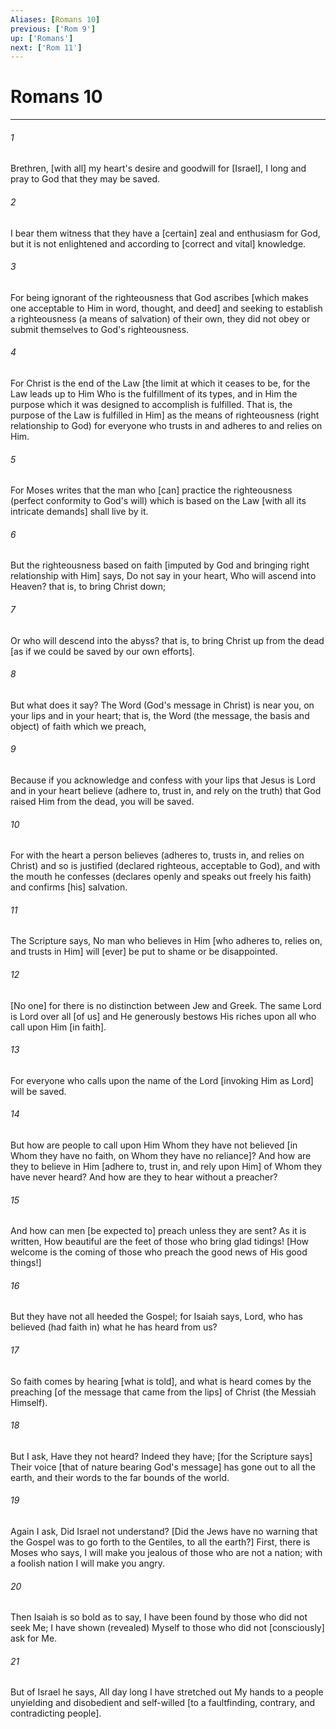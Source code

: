 ```yaml
---
Aliases: [Romans 10]
previous: ['Rom 9']
up: ['Romans']
next: ['Rom 11']
---
```

# Romans 10

***














###### 1 






Brethren, [with all] my heart's desire and goodwill for [Israel], I long and pray to God that they may be saved. 













###### 2 






I bear them witness that they have a [certain] zeal and enthusiasm for God, but it is not enlightened and according to [correct and vital] knowledge. 













###### 3 






For being ignorant of the righteousness that God ascribes [which makes one acceptable to Him in word, thought, and deed] and seeking to establish a righteousness (a means of salvation) of their own, they did not obey or submit themselves to God's righteousness. 













###### 4 






For Christ is the end of the Law [the limit at which it ceases to be, for the Law leads up to Him Who is the fulfillment of its types, and in Him the purpose which it was designed to accomplish is fulfilled. That is, the purpose of the Law is fulfilled in Him] as the means of righteousness (right relationship to God) for everyone who trusts in and adheres to and relies on Him. 













###### 5 






For Moses writes that the man who [can] practice the righteousness (perfect conformity to God's will) which is based on the Law [with all its intricate demands] shall live by it. 













###### 6 






But the righteousness based on faith [imputed by God and bringing right relationship with Him] says, Do not say in your heart, Who will ascend into Heaven? that is, to bring Christ down; 













###### 7 






Or who will descend into the abyss? that is, to bring Christ up from the dead [as if we could be saved by our own efforts]. 













###### 8 






But what does it say? The Word (God's message in Christ) is near you, on your lips and in your heart; that is, the Word (the message, the basis and object) of faith which we preach, 













###### 9 






Because if you acknowledge and confess with your lips that Jesus is Lord and in your heart believe (adhere to, trust in, and rely on the truth) that God raised Him from the dead, you will be saved. 













###### 10 






For with the heart a person believes (adheres to, trusts in, and relies on Christ) and so is justified (declared righteous, acceptable to God), and with the mouth he confesses (declares openly and speaks out freely his faith) and confirms [his] salvation. 













###### 11 






The Scripture says, No man who believes in Him [who adheres to, relies on, and trusts in Him] will [ever] be put to shame or be disappointed. 













###### 12 






[No one] for there is no distinction between Jew and Greek. The same Lord is Lord over all [of us] and He generously bestows His riches upon all who call upon Him [in faith]. 













###### 13 






For everyone who calls upon the name of the Lord [invoking Him as Lord] will be saved. 













###### 14 






But how are people to call upon Him Whom they have not believed [in Whom they have no faith, on Whom they have no reliance]? And how are they to believe in Him [adhere to, trust in, and rely upon Him] of Whom they have never heard? And how are they to hear without a preacher? 













###### 15 






And how can men [be expected to] preach unless they are sent? As it is written, How beautiful are the feet of those who bring glad tidings! [How welcome is the coming of those who preach the good news of His good things!] 













###### 16 






But they have not all heeded the Gospel; for Isaiah says, Lord, who has believed (had faith in) what he has heard from us? 













###### 17 






So faith comes by hearing [what is told], and what is heard comes by the preaching [of the message that came from the lips] of Christ (the Messiah Himself). 













###### 18 






But I ask, Have they not heard? Indeed they have; [for the Scripture says] Their voice [that of nature bearing God's message] has gone out to all the earth, and their words to the far bounds of the world. 













###### 19 






Again I ask, Did Israel not understand? [Did the Jews have no warning that the Gospel was to go forth to the Gentiles, to all the earth?] First, there is Moses who says, I will make you jealous of those who are not a nation; with a foolish nation I will make you angry. 













###### 20 






Then Isaiah is so bold as to say, I have been found by those who did not seek Me; I have shown (revealed) Myself to those who did not [consciously] ask for Me. 













###### 21 






But of Israel he says, All day long I have stretched out My hands to a people unyielding and disobedient and self-willed [to a faultfinding, contrary, and contradicting people].
